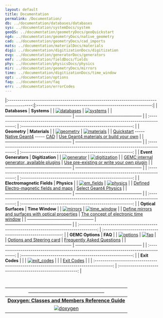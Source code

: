 ```yaml
---
layout: default
title: Documentation
permalink: /Documentation/
db: ../documentation/databases/databases
sys: ../documentation/systemDocs/system
geoQS: ../documentation/geometryDocs/geoQuickstart
ng4: ../documentation/geometryDocs/native_geometry
cad: ../documentation/geometryDocs/cad_imports
mats: ../documentation/materialDocs/materials
digi: ../documentation/digitizationDocs/digitization
evg: ../documentation/generatorDocs/generators
emf: ../documentation/fieldDocs/fields
phy: ../documentation/physicsDocs/physics
mir: ../documentation/geometryDocs/mirrors
time: ../documentation/digitizationDocs/time_window
opt: ../documentation/options
faq: ../documentation/faq
err: ../documentation/errorCodes
---
```



|:------------------------------------------------------------------------------------------:|:-----------------------------------------------------------:|
|                                     	**Databases**                                        |                           **Systems**                       |
|                                [![databases]]({{page.db}})                                 |                 [![systems]]({{page.sys}})                  |
|                                   ──────────────────────                                   |                     ──────────────────────                  |
| :---------------------------------------------------------------------------------------:  | :---------------------------------------------------------: |
|                                        **Geometry**                                        |                          **Materials**                      |
|                               [![geometry]]({{page.geoQS}})                                |                [![materials]]({{page.mats}})                |
| [Quickstart]({{page.geoQS}}) ----- [Native Geant4]({{page.ng4}}) ----- [CAD]({{page.cad}}) |   [Use Geant4 materials or build your own]({{page.mats}})   |
|                                   ──────────────────────                                   |                     ──────────────────────                  |
| :---------------------------------------------------------------------------------------:  | :---------------------------------------------------------: |
|                                    **Event Generators**                                    |                     **Digitization**                        |
|                                [![generator]]({{page.evg}})                                |              [![digitization]]({{page.digi}})               |
|                 [GEMC internal generator, available plugins]({{page.evg}})                 | [Use pre-existing or write your own plugin]({{page.digi}})  |
|                                   ──────────────────────                                   |                     ──────────────────────                  |
| :---------------------------------------------------------------------------------------:  | :---------------------------------------------------------: |
|                                 **Electromagnetic Fields**                                 |                        **Physics**                          |
|                                [![em_fields]]({{page.emf}})                                |                 [![physics]]({{page.phy}})                  |
|                  [Defined Electro-magnetic fields and maps]({{page.emf}})                  |            [Select Geant4 Physics]({{page.phy}})            |
|                                   ──────────────────────                                   |                     ──────────────────────                  |
| :---------------------------------------------------------------------------------------:  | :---------------------------------------------------------: |
|                                    **Optical Surfaces**                                    |                      **Time Window**                      |
|                                 [![mirrors]]({{page.mir}})                                 |               [![time_window]]({{page.time}})               |
|            [Define mirrors and surfaces with optical properties]({{page.mir}})             |   [The concept of electronic time window]({{page.time}})    |
|                                   ──────────────────────                                   |                     ──────────────────────                  |
| :---------------------------------------------------------------------------------------:  | :---------------------------------------------------------: |
|                                      **GEMC Options**                                      |                          **FAQ**                          |
|                                 [![options]]({{page.opt}})                                 |                   [![faq]]({{page.faq}})                    |
|                         [Options and Steering card]({{page.opt}})                          |         [Frequently Asked Questions]({{page.faq}})          |
|                                   ──────────────────────                                   |                     ──────────────────────                  |
| :---------------------------------------------------------------------------------------:  | :---------------------------------------------------------: |
|                                       **Exit Codes**                                       |                                                             |
|                               [![exit_codes]]({{page.err}})                                |                                                             |
|                                 [Exit Codes]({{page.err}})                                 |                                                             |
| :---------------------------------------------------------------------------------------:  | :---------------------------------------------------------: |

<br/>


|                              ──────────────────────                             |        
|:-------------------------------------------------------------------------------:|
| **[Doxygen: Classes and Members Reference Guide](https://gemc.github.io/src/)** |                                                                                               
|                    [![doxygen]](https://gemc.github.io/src/)                    |                                                                                 


[databases]: /home/assets/images/databases.png

[systems]:  /home/assets/images/systems.png

[geometry]: /home/assets/images/examples/scintillator_array/geometry.png

[materials]: /home/assets/images/materials.png

[digitization]: /home/assets/images/digitization.png

[generator]: /home/assets/images/generator.png

[em_fields]: /home/assets/images/em_fields.png

[physics]: /home/assets/images/physics.png

[mirrors]: /home/assets/images/mirrors.png

[time_window]: /home/assets/images/time_window.png

[options]: /home/assets/images/options.png

[faq]: /home/assets/images/faq.png

[exit_codes]: /home/assets/images/exit_codes.png

[doxygen]: /home/assets/images/doxygen.png

